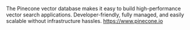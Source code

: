 The Pinecone vector database makes it easy to build high-performance vector search applications. Developer-friendly, fully managed, and easily scalable without infrastructure hassles.
https://www.pinecone.io